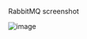 RabbitMQ screenshot

![image](https://github.com/user-attachments/assets/87357bc7-9b71-45b1-b1c5-21470de29139)
